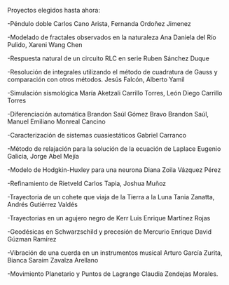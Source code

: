 Proyectos elegidos hasta ahora:

-Péndulo doble
	Carlos Cano Arista, Fernanda Ordoñez Jimenez

-Modelado de fractales observados en la naturaleza
	Ana Daniela del Río Pulido, Xareni Wang Chen

-Respuesta natural de un circuito RLC en serie
	Ruben Sánchez Duque

-Resolución de integrales utilizando el método de cuadratura de Gauss y comparación con otros métodos.
	Jesús Falcón, Alberto Yamil

-Simulación sismológica
	María Aketzali Carrillo Torres, León Diego Carrillo Torres

-Diferenciación automática
	Brandon Saúl Gómez Bravo Brandon Saúl, Manuel Emiliano Monreal Cancino

-Caracterización de sistemas cuasiestáticos
	Gabriel Carranco

-Método de relajación para la solución de la ecuación de Laplace
	Eugenio Galicia, Jorge Abel Mejía

-Modelo de Hodgkin-Huxley para una neurona
	Diana Zoila Vázquez Pérez

-Refinamiento de Rietveld
	Carlos Tapia, Joshua Muñoz

-Trayectoria de un cohete que viaja de la Tierra a la Luna
	Tania Zanatta, Andrés Gutiérrez Valdés

-Trayectorias en un agujero negro de Kerr
	Luis Enrique Martínez Rojas

-Geodésicas en Schwarzschild y precesión de Mercurio
	Enrique David Gúzman Ramírez

-Vibración de una cuerda en un instrumentos musical
	Arturo García Zurita, Bianca Saraim Zavalza Arellano

-Movimiento Planetario y Puntos de Lagrange
	Claudia Zendejas Morales.
